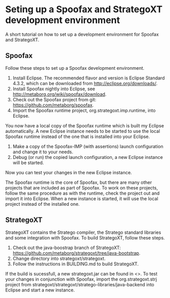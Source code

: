 # Seting up a Spoofax and StrategoXT development environment

A short tutorial on how to set up a development environment for Spoofax and StrategoXT.

## Spoofax

Follow these steps to set up a Spoofax development environment.

1. Install Eclipse. The recommended flavor and version is Eclipse Standard 4.3.2, which can be downloaded from http://eclipse.org/downloads/.
2. Install Spoofax nightly into Eclipse, see http://metaborg.org/wiki/spoofax/download.
3. Check out the Spoofax project from git: https://github.com/metaborg/spoofax.
4. Import the Spoofax runtime project, org.strategoxt.imp.runtime, into Eclipse.

You now have a local copy of the Spoofax runtime which is built my Eclipse automatically.
A new Eclipse instance needs to be started to use the local Spoofax runtime instead of the one that is installed into your Eclipse.

1. Make a copy of the Spoofax-IMP (with assertions) launch configuration and change it to your needs.
2. Debug (or run) the copied launch configuration, a new Eclipse instance will be started.

Now you can test your changes in the new Eclipse instance. 

The Spoofax runtime is the core of Spoofax, but there are many other projects that are included as part of Spoofax.
To work on these projects, follow the same procedure as with the runtime, check the project out and import it into Eclipse.
When a new instance is started, it will use the local project instead of the installed one.

## StrategoXT

StrategoXT contains the Stratego compiler, the Stratego standard libraries and some integration with Spoofax. To build StrategoXT, follow these steps.

1. Check out the java-boostrap branch of StrategoXT: https://github.com/metaborg/strategoxt/tree/java-bootstrap.
2. Change directory into strategoxt/strategoxt.
3. Follow the instructions in BUILDING.md to build StrategoXT.

If the build is sucessfull, a new strategoxt.jar can be found in <<FILL IN>>.
To test your changes in conjunction with Spoofax, import the org.strategoxt.strj project from strategoxt/strategoxt/stratego-libraries/java-backend into Eclipse and start a new instance.
